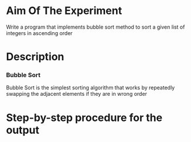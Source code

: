 # Aim Of The Experiment
Write a program that implements bubble sort method to sort a given list of integers in ascending order
# Description
### Bubble Sort
Bubble Sort is the simplest sorting algorithm that works by repeatedly swapping the adjacent elements if they are in wrong order
# Step-by-step procedure for the output

